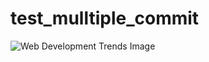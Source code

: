 # test_mulltiple_commit


![Web Development Trends Image](https://github.com/rohitjbcodeapp/test_mulltiple_commit/raw/feature-branch/assets/data/blogimages/image.png)

